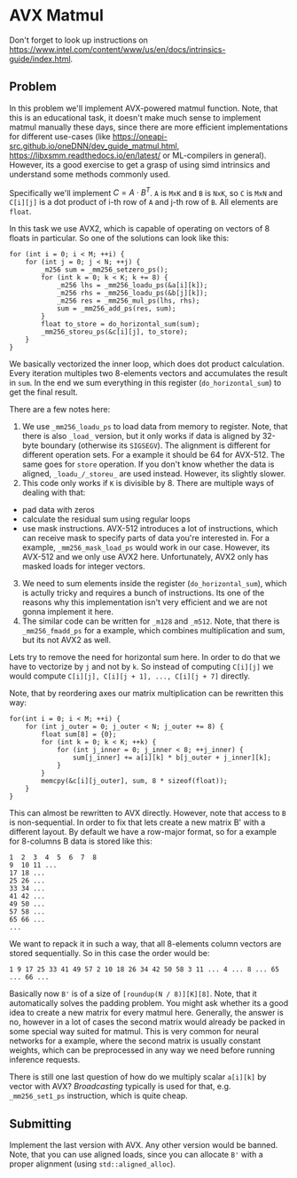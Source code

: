 # AVX Matmul

Don't forget to look up instructions on https://www.intel.com/content/www/us/en/docs/intrinsics-guide/index.html.

## Problem

In this problem we'll implement AVX-powered matmul function. Note, that this is an educational task, it doesn't make much sense
to implement matmul manually these days, since there are more efficient implementations for different use-cases
(like https://oneapi-src.github.io/oneDNN/dev_guide_matmul.html, https://libxsmm.readthedocs.io/en/latest/ or ML-compilers in general). However,
its a good exercise to get a grasp of using simd intrinsics and understand some methods commonly used.

Specifically we'll implement $`C = A \cdot B^T`$. `A` is `MxK` and `B` is `NxK`, so `C` is `MxN` and `C[i][j]` is a dot product of i-th row of `A`
and j-th row of `B`. All elements are `float`.

In this task we use AVX2, which is capable of operating on vectors of 8 floats in particular. So one of the solutions can look like this:
```
for (int i = 0; i < M; ++i) {
    for (int j = 0; j < N; ++j) {
        _m256 sum = _mm256_setzero_ps();
        for (int k = 0; k < K; k += 8) {
            _m256 lhs = _mm256_loadu_ps(&a[i][k]);
            _m256 rhs = _mm256_loadu_ps(&b[j][k]);
            _m256 res = _mm256_mul_ps(lhs, rhs);
            sum = _mm256_add_ps(res, sum);
        }
        float to_store = do_horizontal_sum(sum);
        _mm256_storeu_ps(&c[i][j], to_store);
    }
}
```

We basically vectorized the inner loop, which does dot product calculation. Every iteration multiples two 8-elements vectors and accumulates the result in `sum`. In the end we sum everything in this register (`do_horizontal_sum`) to get the final result.

There are a few notes here:
1. We use `_mm256_loadu_ps` to load data from memory to register. Note, that there is also `_load_` version, but it only works if data is aligned by 32-byte boundary (otherwise
its `SIGSEGV`). The alignment is different for different operation sets. For a example it should be 64 for AVX-512.
The same goes for `store` operation. If you don't know whether the data is aligned, `_loadu_/_storeu_` are used instead. However, its slightly slower.
2. This code only works if `K` is divisible by 8. There are multiple ways of dealing with that:
  - pad data with zeros
  - calculate the residual sum using regular loops
  - use mask instructions. AVX-512 introduces a lot of instructions, which can receive mask to specify parts of data you're interested in. For a example, `_mm256_mask_load_ps` would work in our case. However, its AVX-512 and we only use AVX2 here. Unfortunately, AVX2 only has masked loads for integer
  vectors.
3. We need to sum elements inside the register (`do_horizontal_sum`), which is actully tricky and requires a bunch of instructions. Its one of the
reasons why this implementation isn't very efficient and we are not gonna implement it here.
4. The similar code can be written for `_m128` and `_m512`. Note, that there is `_mm256_fmadd_ps` for a example, which combines multiplication
and sum, but its not AVX2 as well.

Lets try to remove the need for horizontal sum here. In order to do that we have to vectorize by `j` and not by `k`. So instead of
computing `C[i][j]` we would compute `C[i][j], C[i][j + 1], ..., C[i][j + 7]` directly.

Note, that by reordering axes our matrix multiplication can be rewritten this way:
```
for(int i = 0; i < M; ++i) {
    for (int j_outer = 0; j_outer < N; j_outer += 8) {
        float sum[8] = {0};
        for (int k = 0; k < K; ++k) {
            for (int j_inner = 0; j_inner < 8; ++j_inner) {
                sum[j_inner] += a[i][k] * b[j_outer + j_inner][k];
            }
        }
        memcpy(&c[i][j_outer], sum, 8 * sizeof(float));
    }
}
```

This can almost be rewritten to AVX directly. However, note that access to `B` is non-sequential. In order to fix that lets create a new matrix B'
with a different layout. By default we have a row-major format, so for a example for 8-columns B data is stored like this:
```
1  2  3  4  5  6  7  8
9  10 11 ...
17 18 ...
25 26 ...
33 34 ...
41 42 ...
49 50 ...
57 58 ...
65 66 ...
...
```

We want to repack it in such a way, that all 8-elements column vectors are stored sequentially. So in this case the order would be:
```
1 9 17 25 33 41 49 57 2 10 18 26 34 42 50 58 3 11 ... 4 ... 8 ... 65 ... 66 ...
```

Basically now `B'` is of a size of `[roundup(N / 8)][K][8]`. Note, that it automatically solves the padding problem.
You might ask whether its a good idea to create a new matrix for every matmul here. Generally, the answer is no, however
in a lot of cases the second matrix would already be packed in some special way suited for matmul. This is very common for neural networks
for a example, where the second matrix is usually constant weights, which can be preprocessed in any way we need before running inference requests.

There is still one last question of how do we multiply scalar `a[i][k]` by vector with AVX? _Broadcasting_ typically is used for that, e.g.
`_mm256_set1_ps` instruction, which is quite cheap.

## Submitting

Implement the last version with AVX. Any other version would be banned. Note, that you can use aligned loads, since you can allocate `B'` with a proper
alignment (using `std::aligned_alloc`).
